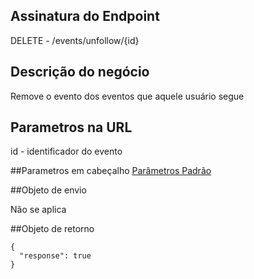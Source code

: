 ## Assinatura do Endpoint

DELETE - /events/unfollow/{id}

## Descrição do negócio
Remove o evento dos eventos que aquele usuário segue

## Parametros na URL
id - identificador do evento

##Parametros em cabeçalho
[Parâmetros Padrão](/API-\(Endpoints\)/Parâmetros-Padrão)

##Objeto de envio

Não se aplica

##Objeto de retorno

```
{
  "response": true
}
```
